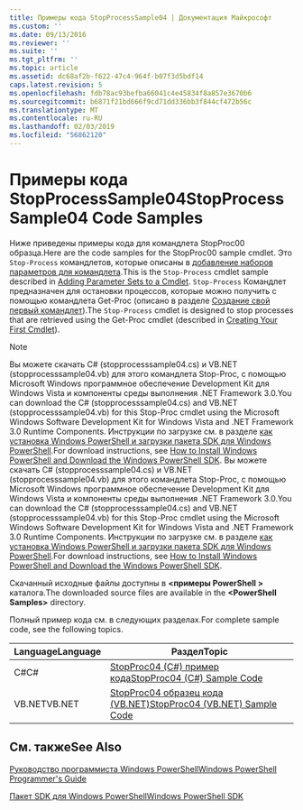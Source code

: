 ```yaml
---
title: Примеры кода StopProcessSample04 | Документация Майкрософт
ms.custom: ''
ms.date: 09/13/2016
ms.reviewer: ''
ms.suite: ''
ms.tgt_pltfrm: ''
ms.topic: article
ms.assetid: dc68af2b-f622-47c4-964f-b07f3d5bdf14
caps.latest.revision: 5
ms.openlocfilehash: fdb78ac93befba66041c4e45834f8a857e3670b6
ms.sourcegitcommit: b6871f21bd666f9cd71dd336bb3f844cf472b56c
ms.translationtype: MT
ms.contentlocale: ru-RU
ms.lasthandoff: 02/03/2019
ms.locfileid: "56862120"
---
```

# <a name="stopprocesssample04-code-samples"></a><span data-ttu-id="b30ef-102">Примеры кода StopProcessSample04</span><span class="sxs-lookup"><span data-stu-id="b30ef-102">StopProcessSample04 Code Samples</span></span>

<span data-ttu-id="b30ef-103">Ниже приведены примеры кода для командлета StopProc00 образца.</span><span class="sxs-lookup"><span data-stu-id="b30ef-103">Here are the code samples for the StopProc00 sample cmdlet.</span></span> <span data-ttu-id="b30ef-104">Это `Stop-Process` командлетов, которые описаны в [добавление наборов параметров для командлета](../cmdlet/adding-parameter-sets-to-a-cmdlet.md).</span><span class="sxs-lookup"><span data-stu-id="b30ef-104">This is the `Stop-Process` cmdlet sample described in [Adding Parameter Sets to a Cmdlet](../cmdlet/adding-parameter-sets-to-a-cmdlet.md).</span></span> <span data-ttu-id="b30ef-105">`Stop-Process` Командлет предназначен для остановки процессов, которые можно получить с помощью командлета Get-Proc (описано в разделе [Создание свой первый командлет](../cmdlet/creating-a-cmdlet-without-parameters.md)).</span><span class="sxs-lookup"><span data-stu-id="b30ef-105">The `Stop-Process` cmdlet is designed to stop processes that are retrieved using the Get-Proc cmdlet (described in [Creating Your First Cmdlet](../cmdlet/creating-a-cmdlet-without-parameters.md)).</span></span>

> [!NOTE]
> <span data-ttu-id="b30ef-106">Вы можете скачать C# (stopprocesssample04.cs) и VB.NET (stopprocesssample04.vb) для этого командлета Stop-Proc, с помощью Microsoft Windows программное обеспечение Development Kit для Windows Vista и компоненты среды выполнения .NET Framework 3.0.</span><span class="sxs-lookup"><span data-stu-id="b30ef-106">You can download the C# (stopprocesssample04.cs) and VB.NET (stopprocesssample04.vb) for this Stop-Proc cmdlet using the Microsoft Windows Software Development Kit for Windows Vista and .NET Framework 3.0 Runtime Components.</span></span> <span data-ttu-id="b30ef-107">Инструкции по загрузке см. в разделе [как установка Windows PowerShell и загрузки пакета SDK для Windows PowerShell](/powershell/developer/installing-the-windows-powershell-sdk).</span><span class="sxs-lookup"><span data-stu-id="b30ef-107">For download instructions, see [How to Install Windows PowerShell and Download the Windows PowerShell SDK](/powershell/developer/installing-the-windows-powershell-sdk).</span></span>
> <span data-ttu-id="b30ef-108">Вы можете скачать C# (stopprocesssample04.cs) и VB.NET (stopprocesssample04.vb) для этого командлета Stop-Proc, с помощью Microsoft Windows программное обеспечение Development Kit для Windows Vista и компоненты среды выполнения .NET Framework 3.0.</span><span class="sxs-lookup"><span data-stu-id="b30ef-108">You can download the C# (stopprocesssample04.cs) and VB.NET (stopprocesssample04.vb) for this Stop-Proc cmdlet using the Microsoft Windows Software Development Kit for Windows Vista and .NET Framework 3.0 Runtime Components.</span></span> <span data-ttu-id="b30ef-109">Инструкции по загрузке см. в разделе [как установка Windows PowerShell и загрузки пакета SDK для Windows PowerShell](/powershell/developer/installing-the-windows-powershell-sdk).</span><span class="sxs-lookup"><span data-stu-id="b30ef-109">For download instructions, see [How to Install Windows PowerShell and Download the Windows PowerShell SDK](/powershell/developer/installing-the-windows-powershell-sdk).</span></span>
>
> <span data-ttu-id="b30ef-110">Скачанный исходные файлы доступны в  **\<примеры PowerShell >** каталога.</span><span class="sxs-lookup"><span data-stu-id="b30ef-110">The downloaded source files are available in the **\<PowerShell Samples>** directory.</span></span>

<span data-ttu-id="b30ef-111">Полный пример кода см. в следующих разделах.</span><span class="sxs-lookup"><span data-stu-id="b30ef-111">For complete sample code, see the following topics.</span></span>

|<span data-ttu-id="b30ef-112">Language</span><span class="sxs-lookup"><span data-stu-id="b30ef-112">Language</span></span>|<span data-ttu-id="b30ef-113">Раздел</span><span class="sxs-lookup"><span data-stu-id="b30ef-113">Topic</span></span>|
|--------------|-----------|
|<span data-ttu-id="b30ef-114">C#</span><span class="sxs-lookup"><span data-stu-id="b30ef-114">C#</span></span>|[<span data-ttu-id="b30ef-115">StopProc04 (C#) пример кода</span><span class="sxs-lookup"><span data-stu-id="b30ef-115">StopProc04 (C#) Sample Code</span></span>](./stopprocesssample04-csharp-sample-code.md)|
|<span data-ttu-id="b30ef-116">VB.NET</span><span class="sxs-lookup"><span data-stu-id="b30ef-116">VB.NET</span></span>|[<span data-ttu-id="b30ef-117">StopProc04 образец кода (VB.NET)</span><span class="sxs-lookup"><span data-stu-id="b30ef-117">StopProc04 (VB.NET) Sample Code</span></span>](./stopprocesssample04-vb-net-sample-code.md)|

## <a name="see-also"></a><span data-ttu-id="b30ef-118">См. также</span><span class="sxs-lookup"><span data-stu-id="b30ef-118">See Also</span></span>

[<span data-ttu-id="b30ef-119">Руководство программиста Windows PowerShell</span><span class="sxs-lookup"><span data-stu-id="b30ef-119">Windows PowerShell Programmer's Guide</span></span>](./windows-powershell-programmer-s-guide.md)

[<span data-ttu-id="b30ef-120">Пакет SDK для Windows PowerShell</span><span class="sxs-lookup"><span data-stu-id="b30ef-120">Windows PowerShell SDK</span></span>](../windows-powershell-reference.md)
